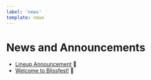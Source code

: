 ```yaml
---
label: 'news'
template: news
---
```


# News and Announcements

- [Lineup Announcement](/news/2023/lineup-announcement/) 📣
- [Welcome to Blissfest!](/news/2023/welcome-to-blissfest/) 📣